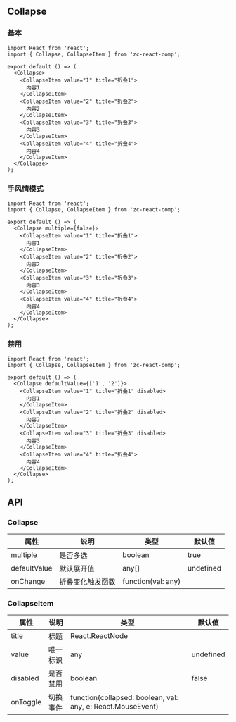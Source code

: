 ## Collapse

### 基本

```tsx
import React from 'react';
import { Collapse, CollapseItem } from 'zc-react-comp';

export default () => (
  <Collapse>
    <CollapseItem value="1" title="折叠1">
      内容1
    </CollapseItem>
    <CollapseItem value="2" title="折叠2">
      内容2
    </CollapseItem>
    <CollapseItem value="3" title="折叠3">
      内容3
    </CollapseItem>
    <CollapseItem value="4" title="折叠4">
      内容4
    </CollapseItem>
  </Collapse>
);
```

### 手风情模式

```tsx
import React from 'react';
import { Collapse, CollapseItem } from 'zc-react-comp';

export default () => (
  <Collapse multiple={false}>
    <CollapseItem value="1" title="折叠1">
      内容1
    </CollapseItem>
    <CollapseItem value="2" title="折叠2">
      内容2
    </CollapseItem>
    <CollapseItem value="3" title="折叠3">
      内容3
    </CollapseItem>
    <CollapseItem value="4" title="折叠4">
      内容4
    </CollapseItem>
  </Collapse>
);
```

### 禁用

```tsx
import React from 'react';
import { Collapse, CollapseItem } from 'zc-react-comp';

export default () => (
  <Collapse defaultValue={['1', '2']}>
    <CollapseItem value="1" title="折叠1" disabled>
      内容1
    </CollapseItem>
    <CollapseItem value="2" title="折叠2" disabled>
      内容2
    </CollapseItem>
    <CollapseItem value="3" title="折叠3" disabled>
      内容3
    </CollapseItem>
    <CollapseItem value="4" title="折叠4">
      内容4
    </CollapseItem>
  </Collapse>
);
```
## API

### Collapse

| 属性     | 说明            | 类型                                   | 默认值  |
| -------- | --------------- | -------------------------------------- | ------- |
| multiple | 是否多选        | boolean                                | true |
| defaultValue | 默认展开值   | any[]                             | undefined   |
| onChange | 折叠变化触发函数 | function(val: any)                       |    |

### CollapseItem

| 属性     | 说明            | 类型                                   | 默认值  |
| -------- | --------------- | -------------------------------------- | ------- |
| title | 标题        | React.ReactNode                                |  |
| value | 唯一标识   | any                             | undefined   |
| disabled | 是否禁用 | boolean   | false |
| onToggle | 切换事件 | function(collapsed: boolean, val: any, e: React.MouseEvent) | |
